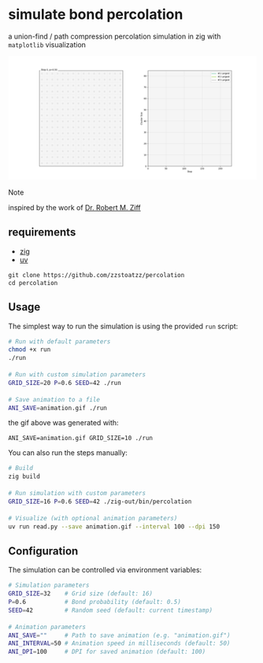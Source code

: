 # simulate bond percolation

a union-find / path compression percolation simulation in zig with `matplotlib` visualization


![percolation](./animation.gif)

> [!NOTE]
> inspired by the work of [Dr. Robert M. Ziff](https://scholar.google.com/citations?hl=en&user=CUqzFcEAAAAJ)

## requirements
- [zig](https://ziglang.org/learn/getting-started/#managers)
- [uv](https://docs.astral.sh/uv/getting-started/installation/)

```
git clone https://github.com/zzstoatzz/percolation
cd percolation
```

## Usage

The simplest way to run the simulation is using the provided `run` script:

```bash
# Run with default parameters
chmod +x run
./run

# Run with custom simulation parameters
GRID_SIZE=20 P=0.6 SEED=42 ./run

# Save animation to a file
ANI_SAVE=animation.gif ./run
```

the gif above was generated with:
```
ANI_SAVE=animation.gif GRID_SIZE=10 ./run
```


You can also run the steps manually:

```bash
# Build
zig build

# Run simulation with custom parameters
GRID_SIZE=16 P=0.6 SEED=42 ./zig-out/bin/percolation

# Visualize (with optional animation parameters)
uv run read.py --save animation.gif --interval 100 --dpi 150
```

## Configuration

The simulation can be controlled via environment variables:

```bash
# Simulation parameters
GRID_SIZE=32    # Grid size (default: 16)
P=0.6           # Bond probability (default: 0.5) 
SEED=42         # Random seed (default: current timestamp)

# Animation parameters
ANI_SAVE=""     # Path to save animation (e.g. "animation.gif")
ANI_INTERVAL=50 # Animation speed in milliseconds (default: 50)
ANI_DPI=100     # DPI for saved animation (default: 100)
```
